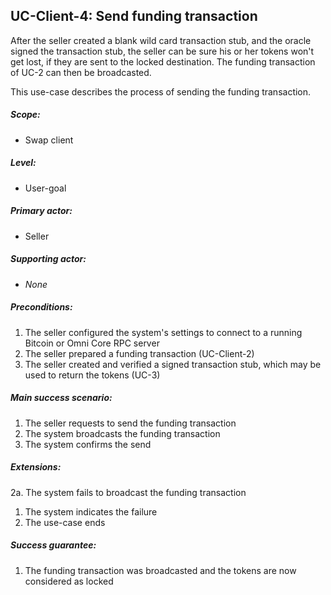 UC-Client-4: Send funding transaction
-------------------------------------

  After the seller created a blank wild card transaction stub, and
  the oracle signed the transaction stub, the seller can be sure his or
  her tokens won't get lost, if they are sent to the locked
  destination. The funding transaction of UC-2 can then be broadcasted.

  This use-case describes the process of sending the funding
  transaction.

##### Scope:

- Swap client

##### Level:

- User-goal

##### Primary actor:

- Seller

##### Supporting actor:

- *None*

##### Preconditions:

  1. The seller configured the system's settings to connect to a running Bitcoin or Omni Core RPC server
  2. The seller prepared a funding transaction (UC-Client-2)
  3. The seller created and verified a signed transaction stub, which may be used to return the tokens (UC-3)

##### Main success scenario:

  1. The seller requests to send the funding transaction
  2. The system broadcasts the funding transaction
  3. The system confirms the send

##### Extensions:

2a. The system fails to broadcast the funding transaction

  1. The system indicates the failure
  2. The use-case ends

##### Success guarantee:

  1. The funding transaction was broadcasted and the tokens are now considered as locked
